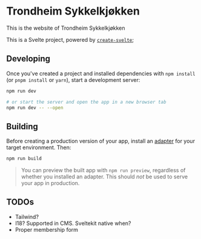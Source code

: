 # Trondheim Sykkelkjøkken

This is the website of Trondheim Sykkelkjøkken

This is a Svelte project, powered by [`create-svelte`](https://github.com/sveltejs/kit/tree/master/packages/create-svelte);


## Developing

Once you've created a project and installed dependencies with `npm install` (or `pnpm install` or `yarn`), start a development server:

```bash
npm run dev

# or start the server and open the app in a new browser tab
npm run dev -- --open
```

## Building

Before creating a production version of your app, install an [adapter](https://kit.svelte.dev/docs#adapters) for your target environment. Then:

```bash
npm run build
```

> You can preview the built app with `npm run preview`, regardless of whether you installed an adapter. This should _not_ be used to serve your app in production.

## TODOs
* Tailwind?
* I18? Supported in CMS. Sveltekit native when?
* Proper membership form